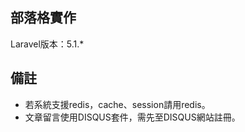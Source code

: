 ## 部落格實作

Laravel版本：5.1.*


## 備註


- 若系統支援redis，cache、session請用redis。
- 文章留言使用DISQUS套件，需先至DISQUS網站註冊。
